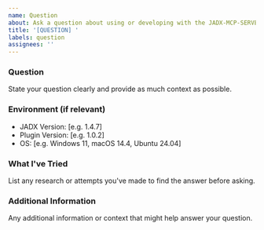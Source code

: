```yaml
---
name: Question
about: Ask a question about using or developing with the JADX-MCP-SERVER
title: '[QUESTION] '
labels: question
assignees: ''
---
```


### Question
State your question clearly and provide as much context as possible.

### Environment (if relevant)
- JADX Version: [e.g. 1.4.7]
- Plugin Version: [e.g. 1.0.2]
- OS: [e.g. Windows 11, macOS 14.4, Ubuntu 24.04]

### What I've Tried
List any research or attempts you've made to find the answer before asking.

### Additional Information
Any additional information or context that might help answer your question.